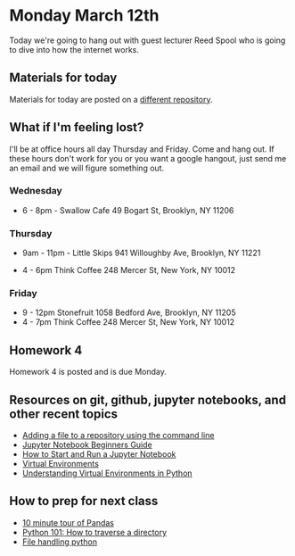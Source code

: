# Monday March 12th
Today we're going to hang out with guest lecturer Reed Spool who is going to dive into how the internet works.

## Materials for today
Materials for today are posted on a [different repository](https://github.com/reedspool/lecture_internet_python/).

## What if I'm feeling lost?
I'll be at office hours all day Thursday and Friday. Come and hang out. If these hours don't work for you or you want a google hangout, just send me an email and we will figure something out.

### Wednesday
- 6 - 8pm - Swallow Cafe 49 Bogart St, Brooklyn, NY 11206

### Thursday
- 9am - 11pm - Little Skips 941 Willoughby Ave, Brooklyn, NY 11221

- 4 - 6pm Think Coffee 248 Mercer St, New York, NY 10012

### Friday
- 9 - 12pm Stonefruit 1058 Bedford Ave, Brooklyn, NY 11205
- 4 - 7pm Think Coffee 248 Mercer St, New York, NY 10012

## Homework 4
Homework 4 is posted and is due Monday.

## Resources on git, github, jupyter notebooks, and other recent topics
- [Adding a file to a repository using the command line](https://help.github.com/articles/adding-a-file-to-a-repository-using-the-command-line/)
- [Jupyter Notebook Beginners Guide](https://jupyter-notebook-beginner-guide.readthedocs.io/en/latest/execute.html)
- [How to Start and Run a Jupyter Notebook](https://unidata.github.io/online-python-training/notebook.html)
- [Virtual Environments](https://www.youtube.com/watch?v=N5vscPTWKOk)
- [Understanding Virtual Environments in Python](https://code.tutsplus.com/tutorials/understanding-virtual-environments-in-python--cms-28272)

## How to prep for next class
- [10 minute tour of Pandas](https://vimeo.com/59324550)
- [Python 101: How to traverse a directory](https://www.blog.pythonlibrary.org/2016/01/26/python-101-how-to-traverse-a-directory/)
- [File handling python](http://www.techbeamers.com/python-file-handling-tutorial-beginners/)
